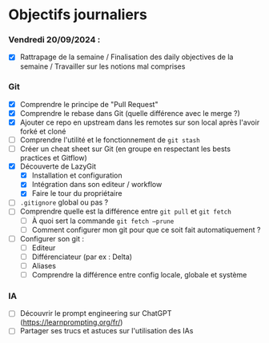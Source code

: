 # Objectifs journaliers

### Vendredi 20/09/2024 :

- [X] Rattrapage de la semaine / Finalisation des daily objectives de la semaine / Travailler sur les notions mal comprises

### Git

- [X] Comprendre le principe de "Pull Request"
- [X] Comprendre le rebase dans Git (quelle différence avec le merge ?)
- [X] Ajouter ce repo en upstream dans les remotes sur son local après l'avoir forké et cloné
- [ ] Comprendre l'utilité et le fonctionnement de `git stash`
- [ ] Créer un cheat sheet sur Git (en groupe en respectant les bests practices et Gitflow)
- [X] Découverte de LazyGit
  - [X] Installation et configuration
  - [X] Intégration dans son editeur / workflow
  - [X] Faire le tour du propriétaire
- [ ] `.gitignore` global ou pas ?
- [ ] Comprendre quelle est la différence entre `git pull` et `git fetch`
  - [ ] À quoi sert la commande `git fetch —prune`
  - [ ] Comment configurer mon git pour que ce soit fait automatiquement ?
- [ ] Configurer son git :
  - [ ] Editeur
  - [ ] Différenciateur (par ex : Delta)
  - [ ] Aliases
  - [ ] Comprendre la différence entre config locale, globale et système

### IA

- [ ] Découvrir le prompt engineering sur ChatGPT (https://learnprompting.org/fr/)
- [ ] Partager ses trucs et astuces sur l'utilisation des IAs